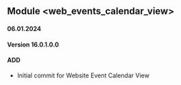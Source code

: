 ## Module <web_events_calendar_view>

#### 06.01.2024
#### Version 16.0.1.0.0
#### ADD

- Initial commit for Website Event Calendar View
